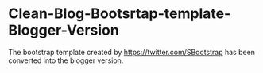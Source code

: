 # Clean-Blog-Bootsrtap-template-Blogger-Version
The bootstrap template created by https://twitter.com/SBootstrap has been converted into the blogger version.
